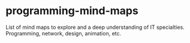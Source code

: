 # programming-mind-maps
List of mind maps to explore and a deep understanding of IT specialties. Programming, network, design, animation, etc.
